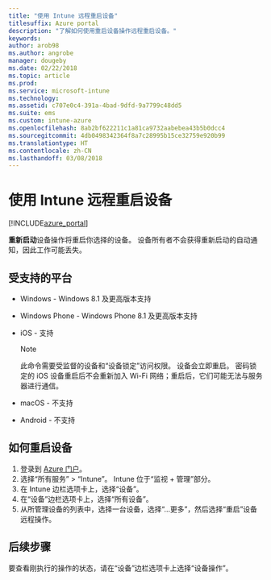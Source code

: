 ```yaml
---
title: "使用 Intune 远程重启设备"
titlesuffix: Azure portal
description: "了解如何使用重启设备操作远程重启设备。"
keywords: 
author: arob98
ms.author: angrobe
manager: dougeby
ms.date: 02/22/2018
ms.topic: article
ms.prod: 
ms.service: microsoft-intune
ms.technology: 
ms.assetid: c707e0c4-391a-4bad-9dfd-9a7799c48dd5
ms.suite: ems
ms.custom: intune-azure
ms.openlocfilehash: 8ab2bf622211c1a81ca9732aabebea43b5b0dcc4
ms.sourcegitcommit: 4db0498342364f8a7c28995b15ce32759e920b99
ms.translationtype: HT
ms.contentlocale: zh-CN
ms.lasthandoff: 03/08/2018
---
```

# <a name="remotely-restart-devices-with-intune"></a>使用 Intune 远程重启设备


[!INCLUDE[azure_portal](./includes/azure_portal.md)]

**重新启动**设备操作将重启你选择的设备。 设备所有者不会获得重新启动的自动通知，因此工作可能丢失。

## <a name="supported-platforms"></a>受支持的平台

- Windows - Windows 8.1 及更高版本支持
- Windows Phone - Windows Phone 8.1 及更高版本支持
- iOS - 支持

    > [!Note]  
    > 此命令需要受监督的设备和“设备锁定”访问权限。 设备会立即重启。 密码锁定的 iOS 设备重启后不会重新加入 Wi-Fi 网络；重启后，它们可能无法与服务器进行通信。
- macOS - 不支持
- Android - 不支持

## <a name="how-to-restart-a-device"></a>如何重启设备

1. 登录到 [Azure 门户](https://portal.azure.com)。
2. 选择“所有服务” > “Intune”。 Intune 位于“监视 + 管理”部分。
3. 在 Intune 边栏选项卡上，选择“设备”。
4. 在“设备”边栏选项卡上，选择“所有设备”。
5. 从所管理设备的列表中，选择一台设备，选择“...更多”，然后选择“重启”设备远程操作。

## <a name="next-steps"></a>后续步骤

要查看刚执行的操作的状态，请在“设备”边栏选项卡上选择“设备操作”。
